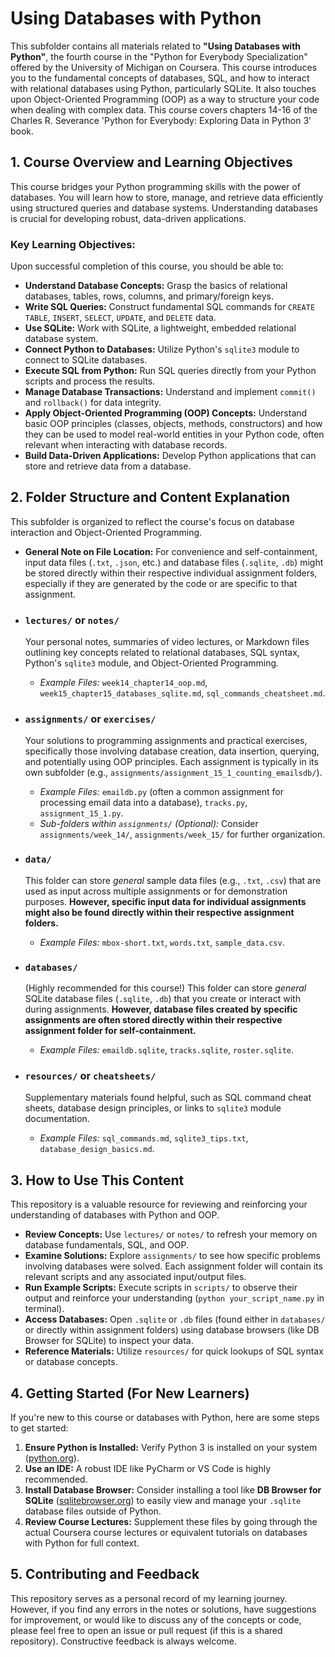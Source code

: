 # Using Databases with Python

This subfolder contains all materials related to **"Using Databases with Python"**, the fourth course in the "Python for Everybody Specialization" offered by the University of Michigan on Coursera. This course introduces you to the fundamental concepts of databases, SQL, and how to interact with relational databases using Python, particularly SQLite. It also touches upon Object-Oriented Programming (OOP) as a way to structure your code when dealing with complex data. This course covers chapters 14-16 of the Charles R. Severance 'Python for Everybody: Exploring Data in Python 3' book.

## 1. Course Overview and Learning Objectives

This course bridges your Python programming skills with the power of databases. You will learn how to store, manage, and retrieve data efficiently using structured queries and database systems. Understanding databases is crucial for developing robust, data-driven applications.

### Key Learning Objectives:

Upon successful completion of this course, you should be able to:

* **Understand Database Concepts:** Grasp the basics of relational databases, tables, rows, columns, and primary/foreign keys.
* **Write SQL Queries:** Construct fundamental SQL commands for `CREATE TABLE`, `INSERT`, `SELECT`, `UPDATE`, and `DELETE` data.
* **Use SQLite:** Work with SQLite, a lightweight, embedded relational database system.
* **Connect Python to Databases:** Utilize Python's `sqlite3` module to connect to SQLite databases.
* **Execute SQL from Python:** Run SQL queries directly from your Python scripts and process the results.
* **Manage Database Transactions:** Understand and implement `commit()` and `rollback()` for data integrity.
* **Apply Object-Oriented Programming (OOP) Concepts:** Understand basic OOP principles (classes, objects, methods, constructors) and how they can be used to model real-world entities in your Python code, often relevant when interacting with database records.
* **Build Data-Driven Applications:** Develop Python applications that can store and retrieve data from a database.

## 2. Folder Structure and Content Explanation

This subfolder is organized to reflect the course's focus on database interaction and Object-Oriented Programming.

* **General Note on File Location:** For convenience and self-containment, input data files (`.txt`, `.json`, etc.) and database files (`.sqlite`, `.db`) might be stored directly within their respective individual assignment folders, especially if they are generated by the code or are specific to that assignment.

* ### `lectures/` or `notes/`
    Your personal notes, summaries of video lectures, or Markdown files outlining key concepts related to relational databases, SQL syntax, Python's `sqlite3` module, and Object-Oriented Programming.
    * *Example Files:* `week14_chapter14_oop.md`, `week15_chapter15_databases_sqlite.md`, `sql_commands_cheatsheet.md`.

* ### `assignments/` or `exercises/`
    Your solutions to programming assignments and practical exercises, specifically those involving database creation, data insertion, querying, and potentially using OOP principles. Each assignment is typically in its own subfolder (e.g., `assignments/assignment_15_1_counting_emailsdb/`).
    * *Example Files:* `emaildb.py` (often a common assignment for processing email data into a database), `tracks.py`, `assignment_15_1.py`.
    * *Sub-folders within `assignments/` (Optional):* Consider `assignments/week_14/`, `assignments/week_15/` for further organization.

* ### `data/`
    This folder can store *general* sample data files (e.g., `.txt`, `.csv`) that are used as input across multiple assignments or for demonstration purposes. **However, specific input data for individual assignments might also be found directly within their respective assignment folders.**
    * *Example Files:* `mbox-short.txt`, `words.txt`, `sample_data.csv`.

* ### `databases/`
    (Highly recommended for this course!) This folder can store *general* SQLite database files (`.sqlite`, `.db`) that you create or interact with during assignments. **However, database files created by specific assignments are often stored directly within their respective assignment folder for self-containment.**
    * *Example Files:* `emaildb.sqlite`, `tracks.sqlite`, `roster.sqlite`.

* ### `resources/` or `cheatsheets/`
    Supplementary materials found helpful, such as SQL command cheat sheets, database design principles, or links to `sqlite3` module documentation.
    * *Example Files:* `sql_commands.md`, `sqlite3_tips.txt`, `database_design_basics.md`.

## 3. How to Use This Content

This repository is a valuable resource for reviewing and reinforcing your understanding of databases with Python and OOP.

* **Review Concepts:** Use `lectures/` or `notes/` to refresh your memory on database fundamentals, SQL, and OOP.
* **Examine Solutions:** Explore `assignments/` to see how specific problems involving databases were solved. Each assignment folder will contain its relevant scripts and any associated input/output files.
* **Run Example Scripts:** Execute scripts in `scripts/` to observe their output and reinforce your understanding (`python your_script_name.py` in terminal).
* **Access Databases:** Open `.sqlite` or `.db` files (found either in `databases/` or directly within assignment folders) using database browsers (like DB Browser for SQLite) to inspect your data.
* **Reference Materials:** Utilize `resources/` for quick lookups of SQL syntax or database concepts.

## 4. Getting Started (For New Learners)

If you're new to this course or databases with Python, here are some steps to get started:

1.  **Ensure Python is Installed:** Verify Python 3 is installed on your system ([python.org](https://www.python.org/)).
2.  **Use an IDE:** A robust IDE like PyCharm or VS Code is highly recommended.
3.  **Install Database Browser:** Consider installing a tool like **DB Browser for SQLite** ([sqlitebrowser.org](https://sqlitebrowser.org/)) to easily view and manage your `.sqlite` database files outside of Python.
4.  **Review Course Lectures:** Supplement these files by going through the actual Coursera course lectures or equivalent tutorials on databases with Python for full context.

## 5. Contributing and Feedback

This repository serves as a personal record of my learning journey. However, if you find any errors in the notes or solutions, have suggestions for improvement, or would like to discuss any of the concepts or code, please feel free to open an issue or pull request (if this is a shared repository). Constructive feedback is always welcome.